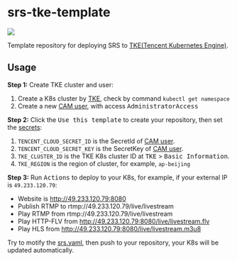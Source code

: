 # srs-tke-template

[![](https://github.com/ossrs/srs-tke-template/actions/workflows/tencent.yml/badge.svg)](https://github.com/ossrs/srs-tke-template/actions/workflows/tencent.yml)

Template repository for deploying SRS to [TKE(Tencent Kubernetes Engine)](https://cloud.tencent.com/document/product/457/6759).

## Usage

**Step 1:** Create TKE cluster and user:

1. Create a K8s cluster by [TKE](https://console.cloud.tencent.com/tke2/cluster?rid=8), check by command `kubectl get namespace`
1. Create a new [CAM user](https://console.cloud.tencent.com/cam), with access <kbd>AdministratorAccess</kbd>

**Step 2:** Click the <kbd>Use this template</kbd> to create your repository, then set the [secrets](https://github.com/winlinvip/srs-tke-template/settings/secrets/actions):

1. `TENCENT_CLOUD_SECRET_ID` is the SecretId of [CAM user](https://console.cloud.tencent.com/cam).
1. `TENCENT_CLOUD_SECRET_KEY` is the SecretKey of [CAM user](https://console.cloud.tencent.com/cam).
1. `TKE_CLUSTER_ID` is the TKE K8s cluster ID at <kbd>TKE</kbd> > <kbd>Basic Information</kbd>.
1. `TKE_REGION` is the region of cluster, for example, `ap-beijing`

**Step 3:** Run <kbd>Actions</kbd> to deploy to your K8s, for example, if your external IP is `49.233.120.79`:

* Website is http://49.233.120.79:8080
* Publish RTMP to rtmp://49.233.120.79/live/livestream
* Play RTMP from rtmp://49.233.120.79/live/livestream
* Play HTTP-FLV from http://49.233.120.79:8080/live/livestream.flv
* Play HLS from http://49.233.120.79:8080/live/livestream.m3u8

Try to motify the [srs.yaml](srs.yaml), then push to your repository, your K8s will be updated automatically.

